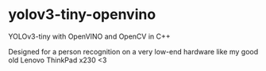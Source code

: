 # yolov3-tiny-openvino
YOLOv3-tiny with OpenVINO and OpenCV in C++

Designed for a person recognition on a very low-end hardware like my good old Lenovo ThinkPad x230 <3